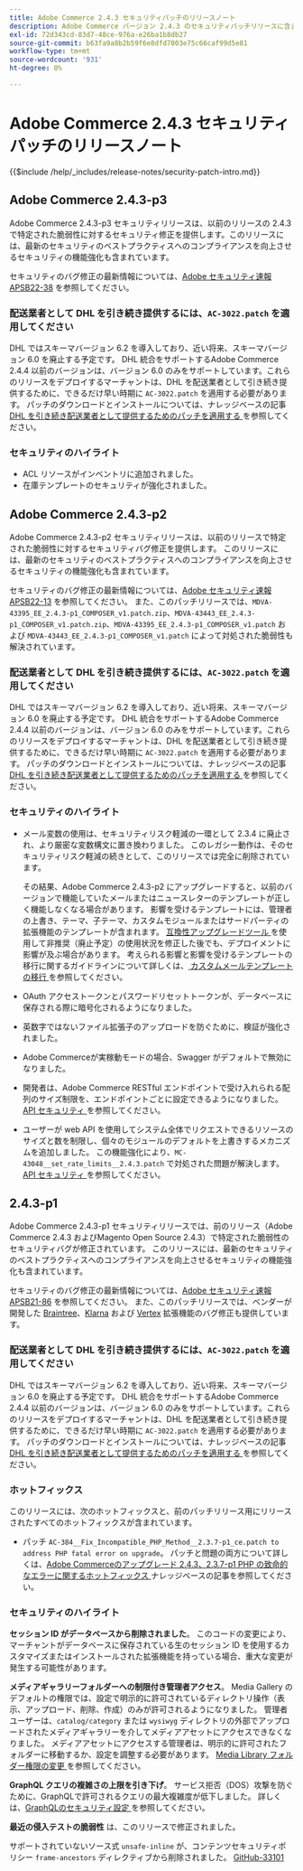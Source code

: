 ```yaml
---
title: Adobe Commerce 2.4.3 セキュリティパッチのリリースノート
description: Adobe Commerce バージョン 2.4.3 のセキュリティパッチリリースに含まれている、セキュリティバグ修正、セキュリティ機能強化、その他のセキュリティ関連アップデートについて説明します。
exl-id: 72d343cd-83d7-48ce-976a-e26ba1b8db27
source-git-commit: b63fa9a8b2b59f6e8dfd7003e75c66caf99d5e81
workflow-type: tm+mt
source-wordcount: '931'
ht-degree: 0%

---
```



# Adobe Commerce 2.4.3 セキュリティパッチのリリースノート

{{$include /help/_includes/release-notes/security-patch-intro.md}}

## Adobe Commerce 2.4.3-p3

Adobe Commerce 2.4.3-p3 セキュリティリリースは、以前のリリースの 2.4.3 で特定された脆弱性に対するセキュリティ修正を提供します。このリリースには、最新のセキュリティのベストプラクティスへのコンプライアンスを向上させるセキュリティの機能強化も含まれています。

セキュリティのバグ修正の最新情報については、[Adobe セキュリティ速報 APSB22-38](https://helpx.adobe.com/security/products/magento/apsb22-38.html) を参照してください。

### 配送業者として DHL を引き続き提供するには、`AC-3022.patch` を適用してください

DHL ではスキーマバージョン 6.2 を導入しており、近い将来、スキーマバージョン 6.0 を廃止する予定です。 DHL 統合をサポートするAdobe Commerce 2.4.4 以前のバージョンは、バージョン 6.0 のみをサポートしています。これらのリリースをデプロイするマーチャントは、DHL を配送業者として引き続き提供するために、できるだけ早い時期に `AC-3022.patch` を適用する必要があります。 パッチのダウンロードとインストールについては、ナレッジベースの記事 [DHL を引き続き配送業者として提供するためのパッチを適用する ](https://support.magento.com/hc/en-us/articles/7707818131597-Apply-a-patch-to-continue-offering-DHL-as-shipping-carrier) を参照してください。

### セキュリティのハイライト

* ACL リソースがインベントリに追加されました。
* 在庫テンプレートのセキュリティが強化されました。

## Adobe Commerce 2.4.3-p2

Adobe Commerce 2.4.3-p2 セキュリティリリースは、以前のリリースで特定された脆弱性に対するセキュリティバグ修正を提供します。 このリリースには、最新のセキュリティのベストプラクティスへのコンプライアンスを向上させるセキュリティの機能強化も含まれています。

セキュリティのバグ修正の最新情報については、[Adobe セキュリティ速報 APSB22-13](https://helpx.adobe.com/security/products/magento/apsb22-13.html) を参照してください。  また、このパッチリリースでは、`MDVA-43395_EE_2.4.3-p1_COMPOSER_v1.patch.zip`、`MDVA-43443_EE_2.4.3-p1_COMPOSER_v1.patch.zip`、`MDVA-43395_EE_2.4.3-p1_COMPOSER_v1.patch` および `MDVA-43443_EE_2.4.3-p1_COMPOSER_v1.patch` によって対処された脆弱性も解決されています。


### 配送業者として DHL を引き続き提供するには、`AC-3022.patch` を適用してください

DHL ではスキーマバージョン 6.2 を導入しており、近い将来、スキーマバージョン 6.0 を廃止する予定です。 DHL 統合をサポートするAdobe Commerce 2.4.4 以前のバージョンは、バージョン 6.0 のみをサポートしています。これらのリリースをデプロイするマーチャントは、DHL を配送業者として引き続き提供するために、できるだけ早い時期に `AC-3022.patch` を適用する必要があります。 パッチのダウンロードとインストールについては、ナレッジベースの記事 [DHL を引き続き配送業者として提供するためのパッチを適用する ](https://support.magento.com/hc/en-us/articles/7707818131597-Apply-a-patch-to-continue-offering-DHL-as-shipping-carrier) を参照してください。

### セキュリティのハイライト

* メール変数の使用は、セキュリティリスク軽減の一環として 2.3.4 に廃止され、より厳密な変数構文に置き換わりました。 このレガシー動作は、そのセキュリティリスク軽減の続きとして、このリリースでは完全に削除されています。

  その結果、Adobe Commerce 2.4.3-p2 にアップグレードすると、以前のバージョンで機能していたメールまたはニュースレターのテンプレートが正しく機能しなくなる場合があります。 影響を受けるテンプレートには、管理者の上書き、テーマ、子テーマ、カスタムモジュールまたはサードパーティの拡張機能のテンプレートが含まれます。 [ 互換性アップグレードツール ](https://experienceleague.adobe.com/docs/commerce-operations/upgrade-guide/upgrade-compatibility-tool/overview.html?lang=en) を使用して非推奨（廃止予定）の使用状況を修正した後でも、デプロイメントに影響が及ぶ場合があります。 考えられる影響と影響を受けるテンプレートの移行に関するガイドラインについて詳しくは、[ カスタムメールテンプレートの移行 ](https://developer.adobe.com/commerce/frontend-core/guide/templates/email-migration/) を参照してください。

* OAuth アクセストークンとパスワードリセットトークンが、データベースに保存される際に暗号化されるようになりました。<!-- AC-520 1323-->

* 英数字ではないファイル拡張子のアップロードを防ぐために、検証が強化されました。<!-- AC-479-->

* Adobe Commerceが実稼動モードの場合、Swagger がデフォルトで無効になりました。<!-- AC-1450-->

* 開発者は、Adobe Commerce RESTful エンドポイントで受け入れられる配列のサイズ制限を、エンドポイントごとに設定できるようになりました。 [API セキュリティ ](https://developer.adobe.com/commerce/webapi/get-started/api-security/) を参照してください。<!-- AC-465-->

* ユーザーが web API を使用してシステム全体でリクエストできるリソースのサイズと数を制限し、個々のモジュールのデフォルトを上書きするメカニズムを追加しました。 この機能強化により、`MC-43048__set_rate_limits__2.4.3.patch` で対処された問題が解決します。 [API セキュリティ ](https://developer.adobe.com/commerce/webapi/get-started/api-security/) を参照してください。<!-- AC-1120-->


## 2.4.3-p1

Adobe Commerce 2.4.3-p1 セキュリティリリースでは、前のリリース（Adobe Commerce 2.4.3 およびMagento Open Source 2.4.3）で特定された脆弱性のセキュリティバグが修正されています。 このリリースには、最新のセキュリティのベストプラクティスへのコンプライアンスを向上させるセキュリティの機能強化も含まれています。


セキュリティのバグ修正の最新情報については、[Adobe セキュリティ速報 APSB21-86](https://helpx.adobe.com/security/products/magento/apsb21-86.html) を参照してください。 また、このパッチリリースでは、ベンダーが開発した [Braintree](https://experienceleague.adobe.com/docs/commerce-admin/stores-sales/payments/braintree.html)、[Klarna](https://marketplace.magento.com/klarna-m2-klarna.html) および [Vertex](https://marketplace.magento.com/vertexinc-vertex-tax-module.html) 拡張機能のバグ修正も提供しています。

### 配送業者として DHL を引き続き提供するには、`AC-3022.patch` を適用してください

DHL ではスキーマバージョン 6.2 を導入しており、近い将来、スキーマバージョン 6.0 を廃止する予定です。 DHL 統合をサポートするAdobe Commerce 2.4.4 以前のバージョンは、バージョン 6.0 のみをサポートしています。これらのリリースをデプロイするマーチャントは、DHL を配送業者として引き続き提供するために、できるだけ早い時期に `AC-3022.patch` を適用する必要があります。 パッチのダウンロードとインストールについては、ナレッジベースの記事 [DHL を引き続き配送業者として提供するためのパッチを適用する ](https://support.magento.com/hc/en-us/articles/7707818131597-Apply-a-patch-to-continue-offering-DHL-as-shipping-carrier) を参照してください。

### ホットフィックス

このリリースには、次のホットフィックスと、前のパッチリリース用にリリースされたすべてのホットフィックスが含まれています。

* パッチ `AC-384__Fix_Incompatible_PHP_Method__2.3.7-p1_ce.patch to address PHP fatal error on upgrade`。 パッチと問題の両方について詳しくは、[Adobe Commerceのアップグレード 2.4.3、2.3.7-p1 PHP の致命的なエラーに関するホットフィックス ](https://support.magento.com/hc/en-us/articles/4408021533069-Adobe-Commerce-upgrade-2-4-3-2-3-7-p1-PHP-Fatal-error-Hotfix) ナレッジベースの記事を参照してください。

### セキュリティのハイライト

**セッション ID がデータベースから削除されました**。 このコードの変更により、マーチャントがデータベースに保存されている生のセッション ID を使用するカスタマイズまたはインストールされた拡張機能を持っている場合、重大な変更が発生する可能性があります。<!-- MC-40976-->

**メディアギャラリーフォルダーへの制限付き管理者アクセス**。 Media Gallery のデフォルトの権限では、設定で明示的に許可されているディレクトリ操作（表示、アップロード、削除、作成）のみが許可されるようになりました。 管理者ユーザーは、`catalog/category` または `wysiwyg` ディレクトリの外部でアップロードされたメディアギャラリーを介してメディアアセットにアクセスできなくなりました。 メディアアセットにアクセスする管理者は、明示的に許可されたフォルダーに移動するか、設定を調整する必要があります。 [Media Library フォルダー権限の変更 ](https://developer.adobe.com/commerce/php/tutorials/backend/modify-image-library-permissions/) を参照してください。<!-- B2B-1897-->

**GraphQL クエリの複雑さの上限を引き下げ**。 サービス拒否（DOS）攻撃を防ぐために、GraphQLで許可されるクエリの最大複雑度が低下しました。 詳しくは、[GraphQLのセキュリティ設定 ](https://developer.adobe.com/commerce/webapi/graphql/usage/security-configuration/) を参照してください。<!-- PWA-1700-->

**最近の侵入テストの脆弱性** は、このリリースで修正されました。<!-- MC-42431-->

サポートされていないソース式 `unsafe-inline` が、コンテンツセキュリティポリシー `frame-ancestors` ディレクティブから削除されました。 [GitHub-33101](https://github.com/magento/magento2/issues/33101)<!-- MC-42632-->
